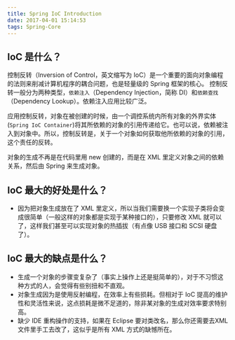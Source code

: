 ```yaml
---
title: Spring IoC Introduction
date: 2017-04-01 15:14:53
tags: Spring-Core
---
```


## IoC 是什么？

控制反转（Inversion of Control，英文缩写为 IoC）是一个重要的面向对象编程的法则来削减计算机程序的耦合问题，也是轻量级的 Spring 框架的核心。 控制反转一般分为两种类型，`依赖注入`（Dependency Injection，简称 DI）和`依赖查找`（Dependency Lookup）。依赖注入应用比较广泛。

应用控制反转，对象在被创建的时候，由一个调控系统内所有对象的外界实体(`Spring IoC Container`)将其所依赖的对象的引用传递给它。也可以说，依赖被注入到对象中。所以，控制反转是，关于一个对象如何获取他所依赖的对象的引用，这个责任的反转。

对象的生成不再是在代码里用 new 创建的，而是在 XML 里定义对象之间的依赖关系，然后由 Spring 来生成对象。

## IoC 最大的好处是什么？

* 因为把对象生成放在了 XML 里定义，所以当我们需要换一个实现子类将会变成很简单（一般这样的对象都是实现于某种接口的），只要修改 XML 就可以了，这样我们甚至可以实现对象的热插拔（有点像 USB 接口和 SCSI 硬盘了）。

## IoC 最大的缺点是什么？

* 生成一个对象的步骤变复杂了（事实上操作上还是挺简单的），对于不习惯这种方式的人，会觉得有些别扭和不直观。
* 对象生成因为是使用反射编程，在效率上有些损耗。但相对于 IoC 提高的维护性和灵活性来说，这点损耗是微不足道的，除非某对象的生成对效率要求特别高。
* 缺少 IDE 重构操作的支持，如果在 Eclipse 要对类改名，那么你还需要去XML文件里手工去改了，这似乎是所有 XML 方式的缺憾所在。